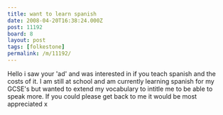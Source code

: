 ```yaml
---
title: want to learn spanish
date: 2008-04-20T16:38:24.000Z
post: 11192
board: 8
layout: post
tags: [folkestone]
permalink: /m/11192/
---
```

Hello i saw your 'ad' and was interested in if you teach spanish and the costs of it. I am still at school and am currently learning spanish for my GCSE's but wanted to extend my vocabulary to intitle me to be able to speak more. If you could please get back to me it would be most appreciated x

